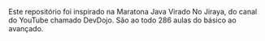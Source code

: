 Este repositório foi inspirado na Maratona Java Virado No Jiraya, do canal do YouTube chamado DevDojo.
São ao todo 286 aulas do básico ao avançado.
